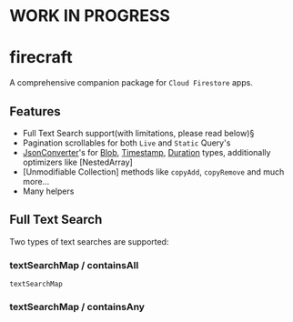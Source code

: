 # WORK IN PROGRESS

# firecraft

A comprehensive companion package for `Cloud Firestore` apps.

## Features

- Full Text Search support(with limitations, please read below)§
- Pagination scrollables for both `Live` and `Static` Query's
- [JsonConverter][JsonConverter]'s for [Blob][Blob], [Timestamp][Timestamp], [Duration][Duration] types, additionally optimizers like [NestedArray]
- [Unmodifiable Collection] methods like `copyAdd`, `copyRemove` and much more...
- Many helpers

## Full Text Search

Two types of text searches are supported:

### textSearchMap / containsAll

`textSearchMap`

### textSearchMap / containsAny

[JsonConverter]:https://pub.dev/documentation/json_annotation/latest/json_annotation/JsonConverter-class.html
[Blob]:https://pub.dev/documentation/cloud_firestore_platform_interface/latest/cloud_firestore_platform_interface/Blob-class.html
[Duration]:https://api.dart.dev/be/180361/dart-core/Duration-class.html
[Timestamp]:https://pub.dev/documentation/cloud_firestore_platform_interface/latest/cloud_firestore_platform_interface/Timestamp-class.html
